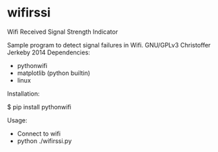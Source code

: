wifirssi
========

Wifi Received Signal Strength Indicator

Sample program to detect signal failures in Wifi.
GNU/GPLv3 Christoffer Jerkeby 2014
Dependencies:

 * pythonwifi
 * matplotlib (python builtin)
 * linux

Installation:

$ pip install pythonwifi

Usage:

 * Connect to wifi
 * python ./wifirssi.py
